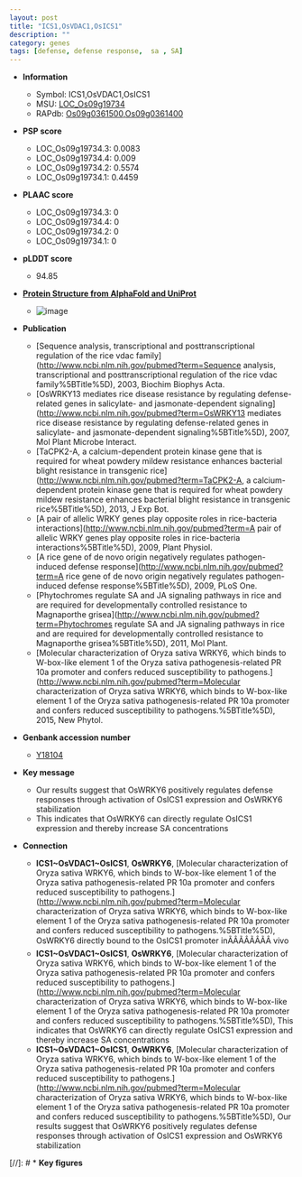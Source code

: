 ```yaml
---
layout: post
title: "ICS1,OsVDAC1,OsICS1"
description: ""
category: genes
tags: [defense, defense response,  sa , SA]
---
```


* **Information**  
    + Symbol: ICS1,OsVDAC1,OsICS1  
    + MSU: [LOC_Os09g19734](http://rice.plantbiology.msu.edu/cgi-bin/ORF_infopage.cgi?orf=LOC_Os09g19734)  
    + RAPdb: [Os09g0361500](http://rapdb.dna.affrc.go.jp/viewer/gbrowse_details/irgsp1?name=Os09g0361500),[Os09g0361400](http://rapdb.dna.affrc.go.jp/viewer/gbrowse_details/irgsp1?name=Os09g0361400)  

* **PSP score**  
    + LOC_Os09g19734.3: 0.0083 
    + LOC_Os09g19734.4: 0.009 
    + LOC_Os09g19734.2: 0.5574 
    + LOC_Os09g19734.1: 0.4459 

* **PLAAC score**  
    + LOC_Os09g19734.3: 0 
    + LOC_Os09g19734.4: 0 
    + LOC_Os09g19734.2: 0 
    + LOC_Os09g19734.1: 0 

* **pLDDT score**
    + 94.85

* **[Protein Structure from AlphaFold and UniProt](https://www.uniprot.org/uniprotkb/Q6K548/entry#structure)**
    + ![image](https://ricepsp.github.io/images/Q6/AF-Q6K548-F1.png)

* **Publication**  
    + [Sequence analysis, transcriptional and posttranscriptional regulation of the rice vdac family](http://www.ncbi.nlm.nih.gov/pubmed?term=Sequence analysis, transcriptional and posttranscriptional regulation of the rice vdac family%5BTitle%5D), 2003, Biochim Biophys Acta.
    + [OsWRKY13 mediates rice disease resistance by regulating defense-related genes in salicylate- and jasmonate-dependent signaling](http://www.ncbi.nlm.nih.gov/pubmed?term=OsWRKY13 mediates rice disease resistance by regulating defense-related genes in salicylate- and jasmonate-dependent signaling%5BTitle%5D), 2007, Mol Plant Microbe Interact.
    + [TaCPK2-A, a calcium-dependent protein kinase gene that is required for wheat powdery mildew resistance enhances bacterial blight resistance in transgenic rice](http://www.ncbi.nlm.nih.gov/pubmed?term=TaCPK2-A, a calcium-dependent protein kinase gene that is required for wheat powdery mildew resistance enhances bacterial blight resistance in transgenic rice%5BTitle%5D), 2013, J Exp Bot.
    + [A pair of allelic WRKY genes play opposite roles in rice-bacteria interactions](http://www.ncbi.nlm.nih.gov/pubmed?term=A pair of allelic WRKY genes play opposite roles in rice-bacteria interactions%5BTitle%5D), 2009, Plant Physiol.
    + [A rice gene of de novo origin negatively regulates pathogen-induced defense response](http://www.ncbi.nlm.nih.gov/pubmed?term=A rice gene of de novo origin negatively regulates pathogen-induced defense response%5BTitle%5D), 2009, PLoS One.
    + [Phytochromes regulate SA and JA signaling pathways in rice and are required for developmentally controlled resistance to Magnaporthe grisea](http://www.ncbi.nlm.nih.gov/pubmed?term=Phytochromes regulate SA and JA signaling pathways in rice and are required for developmentally controlled resistance to Magnaporthe grisea%5BTitle%5D), 2011, Mol Plant.
    + [Molecular characterization of Oryza sativa WRKY6, which binds to W-box-like element 1 of the Oryza sativa pathogenesis-related PR 10a promoter and confers reduced susceptibility to pathogens.](http://www.ncbi.nlm.nih.gov/pubmed?term=Molecular characterization of Oryza sativa WRKY6, which binds to W-box-like element 1 of the Oryza sativa pathogenesis-related PR 10a promoter and confers reduced susceptibility to pathogens.%5BTitle%5D), 2015, New Phytol.

* **Genbank accession number**  
    + [Y18104](http://www.ncbi.nlm.nih.gov/nuccore/Y18104)

* **Key message**  
    + Our results suggest that OsWRKY6 positively regulates defense responses through activation of OsICS1 expression and OsWRKY6 stabilization
    + This indicates that OsWRKY6 can directly regulate OsICS1 expression and thereby increase SA concentrations

* **Connection**  
    + __ICS1~OsVDAC1~OsICS1__, __OsWRKY6__, [Molecular characterization of Oryza sativa WRKY6, which binds to W-box-like element 1 of the Oryza sativa pathogenesis-related PR 10a promoter and confers reduced susceptibility to pathogens.](http://www.ncbi.nlm.nih.gov/pubmed?term=Molecular characterization of Oryza sativa WRKY6, which binds to W-box-like element 1 of the Oryza sativa pathogenesis-related PR 10a promoter and confers reduced susceptibility to pathogens.%5BTitle%5D), OsWRKY6 directly bound to the OsICS1 promoter inÃÂÃÂÃÂÃÂ vivo
    + __ICS1~OsVDAC1~OsICS1__, __OsWRKY6__, [Molecular characterization of Oryza sativa WRKY6, which binds to W-box-like element 1 of the Oryza sativa pathogenesis-related PR 10a promoter and confers reduced susceptibility to pathogens.](http://www.ncbi.nlm.nih.gov/pubmed?term=Molecular characterization of Oryza sativa WRKY6, which binds to W-box-like element 1 of the Oryza sativa pathogenesis-related PR 10a promoter and confers reduced susceptibility to pathogens.%5BTitle%5D), This indicates that OsWRKY6 can directly regulate OsICS1 expression and thereby increase SA concentrations
    + __ICS1~OsVDAC1~OsICS1__, __OsWRKY6__, [Molecular characterization of Oryza sativa WRKY6, which binds to W-box-like element 1 of the Oryza sativa pathogenesis-related PR 10a promoter and confers reduced susceptibility to pathogens.](http://www.ncbi.nlm.nih.gov/pubmed?term=Molecular characterization of Oryza sativa WRKY6, which binds to W-box-like element 1 of the Oryza sativa pathogenesis-related PR 10a promoter and confers reduced susceptibility to pathogens.%5BTitle%5D), Our results suggest that OsWRKY6 positively regulates defense responses through activation of OsICS1 expression and OsWRKY6 stabilization

[//]: # * **Key figures**  


